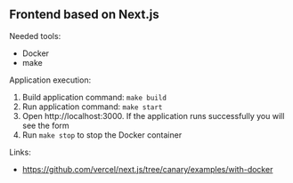 Frontend based on Next.js
-------
Needed tools:
- Docker
- make

Application execution:
1. Build application command: `make build`
2. Run application command: `make start`
3. Open http://localhost:3000. If the application runs successfully you will see the form
4. Run `make stop` to stop the Docker container

Links:
- https://github.com/vercel/next.js/tree/canary/examples/with-docker